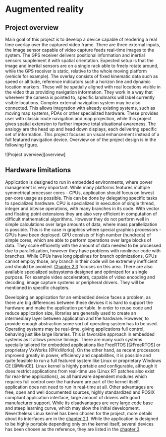 # Augmented reality

## Project overview

Main goal of this project is to develop a device capable of rendering a real time overlay over the captured video frame.
There are three external inputs, the image sensor capable of video capture feeds real-time images to the system.
The GPS receiver delivers positional information and inertial sensors supplement it with spatial orientation.
Expected setup is that the image and inertial sensors are on a single rack able to freely rotate around,
while the GPS receiver is static, relative to the whole moving platform (vehicle for example).
The overlay consists of fixed kinematic data such as speed or altitude, reference indicators such a horizon line and dynamic location markers.
These will be spatially aligned with real locations visible in the video thus providing navigation information.
They work in a way that wherever the camera is pointed to, specific landmarks will label currently visible locations.
Complex external navigation system may be also connected. This allows integration with already existing systems,
such as moving map systems, PDAs or other specialized hardware.
These provides user with classic route navigation and map projection, while this project gives spatial extension to further improve total situational awareness.
The analogy are the head up and head down displays, each delivering specific set of information.
This project focuses on visual enhancement instead of a full featured navigation device.
Overview on of the project design is in the following figure.

![Project overview][overview]

## Hardware limitations

Application is designed to run in embedded environments, where power management is very important.
While many platforms features multiple symmetrical processor cores - CPUs,
application should focus on lowest per-core usage as possible.
This can be done by delegating specific tasks to specialized hardware.
CPU is specialized in execution of single thread, integer and bitwise operations, with many branches in its code.
With vector and floating point extensions they are also very efficient in computation of difficult mathematical algorithms.
However they do not perform well in simple calculations over large amounts of data, where mass parallelization is possible.
This is the case in graphics where special graphics processors - GPUs have been deployed.
GPU consists of high number (hundreds) of simple cores, which are able to perform operations over large blocks of data.
They scale efficiently with the amount of data needed to be processed due to parallelization,
however they have problems with nonlinear code with branches.
While CPUs have long pipelines for branch optimizations, GPUs cannot employ those,
any branch in their code will be extremely inefficient and should be avoided.
[Chapter 2.3](#graphics-subsystem) focuses on this area.
There are also available specialized subsystems designed and optimized for a single purpose.
For example video accelerators, capable of video encoding and decoding, image capture systems or peripheral drivers.
They will be mentioned in specific chapters.

Developing an application for an embedded device faces a problem, as there are big differences
between these devices it is hard to support the hardware and make the application portable.
In order to reuse code and reduce application size, libraries are generally used to create an intermediary layer
between application and the hardware. However, to provide enough abstraction some sort of operating system has to be used.
Operating systems may be real-time, giving applications full control, behaving just like large libraries.
This is favorable approach in embedded systems as it allows precise timings.
There are many such systems specially tailored for embedded applications like
FreeRTOS [@FreeRTOS] or proprietary VxWorks [@VxWorks]. On the other hand, as recent processors improved greatly in power,
efficiency and capabilities, it is possible and quite feasible to run a full featured system like Linux or proprietary Windows CE [@WinCE].
Linux kernel is highly portable and configurable, although it does restrict applications from real-time use (Linux RT patches also exist for real-time applications),
as all hardware dependent modules which requires full control over the hardware are part of the kernel itself, application does not need to run in real-time at all.
Other advantages are free, open and well documented sources, highly standardized and POSIX compliant application interface, large amount of drivers with good manufacturer support.
While its disadvantages are very large code base and steep learning curve, which may slow the initial development.
Nevertheless Linux kernel has been chosen for the project, more details about its interfaces are in the [chapter 2.1](#linux-kernel).
While the application is designed to be highly portable depending only on the kernel itself,
several devices has been chosen as the reference, they are listed in the [chapter 3](#hardware).


